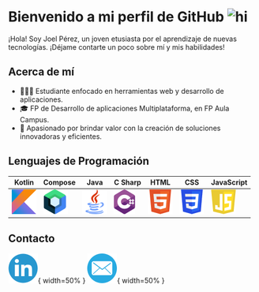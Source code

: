 # Bienvenido a mi perfil de GitHub <img src="https://user-images.githubusercontent.com/1303154/88677602-1635ba80-d120-11ea-84d8-d263ba5fc3c0.gif" width="28px" alt="hi">

¡Hola! Soy Joel Pérez, un joven etusiasta por el aprendizaje de nuevas tecnologías. ¡Déjame contarte un poco sobre mí y mis habilidades!

## Acerca de mí
- 👨🏻‍💻 Estudiante enfocado en herramientas web y desarrollo de aplicaciones.
- 🎓 FP de Desarrollo de aplicaciones Multiplataforma, en FP Aula Campus.
- 🚀 Apasionado por brindar valor con la creación de soluciones innovadoras y eficientes.

## Lenguajes de Programación

| Kotlin | Compose | Java | C Sharp | HTML | CSS | JavaScript |
|--------|--------|------|---------|------|-----|----------|
| ![Kotlin](https://github.com/JoelPMrz/Portafolio/raw/main/img/Logo-Kotlin.png) | ![Compose](https://github.com/JoelPMrz/Portafolio/raw/main/img/Lodo-compose.png) | ![Java](https://github.com/JoelPMrz/Portafolio/raw/main/img/Logo-Java.png) | ![C Sharp](https://github.com/JoelPMrz/Portafolio/blob/main/img/Icono%20csharp.png) | ![HTML](https://github.com/JoelPMrz/Portafolio/raw/main/img/Logo-HTML5.png) | ![CSS](https://github.com/JoelPMrz/Portafolio/raw/main/img/Logo-CSS3.png) | ![JavaScript](https://github.com/JoelPMrz/Portafolio/raw/main/img/Logo-js.png) |

## Contacto
[![Linkedin Badge](https://github.com/JoelPMrz/Portafolio/blob/main/img/Icono%20Linkedin.png)](https://www.linkedin.com/in/joel-p%C3%A9rez-martinez-9925051b2/){ width=50% }
[![Gmail Badge](https://github.com/JoelPMrz/Portafolio/blob/main/img/Icono%20Correo.png)](mailto:joelperezmartinez01@gmail.com){ width=50% }
